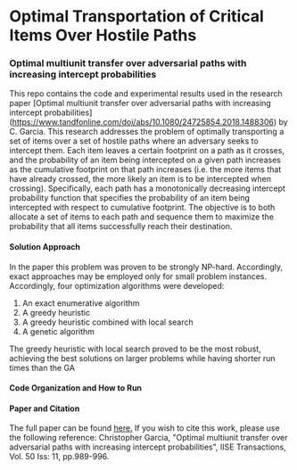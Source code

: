 Optimal Transportation of Critical Items Over Hostile Paths
===============
### Optimal multiunit transfer over adversarial paths with increasing intercept probabilities
This repo contains the code and experimental results used in the research paper 
[Optimal multiunit transfer over adversarial paths with increasing intercept probabilities] (https://www.tandfonline.com/doi/abs/10.1080/24725854.2018.1488306) by C. Garcia.
This research addresses the problem of optimally transporting a set of items over a set of hostile paths where an adversary seeks to intercept them. 
Each item leaves a certain footprint on a path as it crosses, and the probability of an item being intercepted on a given path increases as the 
cumulative footprint on that path increases (i.e. the more items that have already crossed, the more likely an item is to be intercepted when crossing).
Specifically, each path has a monotonically decreasing intercept probability function that specifies the probability of an item being intercepted
with respect to cumulative footprint. The objective is to both allocate a set of items to each path and sequence them to maximize the probability that
all items successfully reach their destination. 

#### Solution Approach
In the paper this problem was proven to be strongly NP-hard. Accordingly, exact approaches may be employed only for small problem instances. Accordingly, four 
optimization algorithms were developed: 

1. An exact enumerative algorithm
2. A greedy heuristic
3. A greedy heuristic combined with local search
4. A genetic algorithm

The greedy heuristic with local search proved to be the most robust, achieving the best solutions on larger problems while having shorter run times than the GA

#### Code Organization and How to Run



#### Paper and Citation
The full paper can be found [here.](https://www.tandfonline.com/doi/abs/10.1080/24725854.2018.1488306)
If you wish to cite this work, please use the following reference:
Christopher Garcia, "Optimal multiunit transfer over adversarial paths with increasing intercept probabilities", IISE Transactions, Vol. 50 Iss: 11, pp.989-996.

